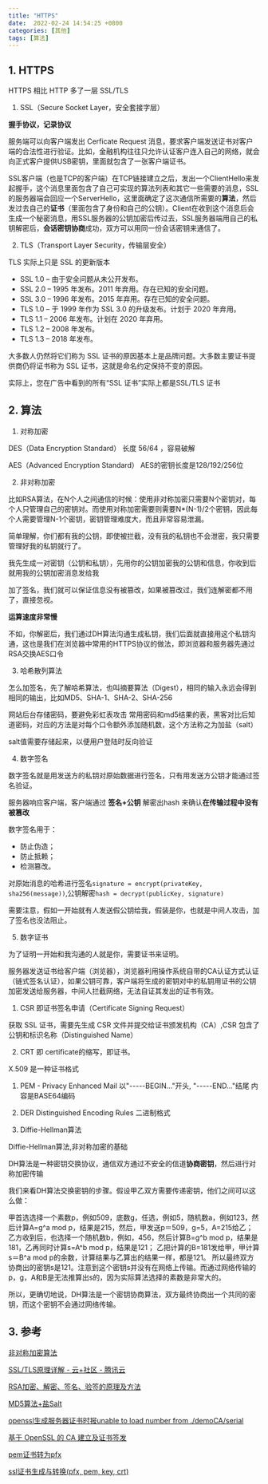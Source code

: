 ```yaml
---
title: "HTTPS"
date:  2022-02-24 14:54:25 +0800
categories: [其他]
tags: [算法]
---
```


## 1. HTTPS

HTTPS 相比 HTTP 多了一层 SSL/TLS

1. SSL（Secure Socket Layer，安全套接字层）

**握手协议，记录协议**

服务端可以向客户端发出 Cerficate Request 消息，要求客户端发送证书对客户端的合法性进行验证。比如，金融机构往往只允许认证客户连入自己的网络，就会向正式客户提供USB密钥，里面就包含了一张客户端证书。

SSL客户端（也是TCP的客户端）在TCP链接建立之后，发出一个ClientHello来发起握手，这个消息里面包含了自己可实现的算法列表和其它一些需要的消息，SSL的服务器端会回应一个ServerHello，这里面确定了这次通信所需要的**算法**，然后发过去自己的**证书**（里面包含了身份和自己的公钥）。Client在收到这个消息后会生成一个秘密消息，用SSL服务器的公钥加密后传过去，SSL服务器端用自己的私钥解密后，**会话密钥协商**成功，双方可以用同一份会话密钥来通信了。

2. TLS（Transport Layer Security，传输层安全）

TLS 实际上只是 SSL 的更新版本

- SSL 1.0 – 由于安全问题从未公开发布。
- SSL 2.0 – 1995 年发布。2011 年弃用。存在已知的安全问题。
- SSL 3.0 – 1996 年发布。2015 年弃用。存在已知的安全问题。
- TLS 1.0 – 于 1999 年作为 SSL 3.0 的升级发布。计划于 2020 年弃用。
- TLS 1.1 – 2006 年发布。计划在 2020 年弃用。
- TLS 1.2 – 2008 年发布。
- TLS 1.3 – 2018 年发布。

大多数人仍然将它们称为 SSL 证书的原因基本上是品牌问题。大多数主要证书提供商仍将证书称为 SSL 证书，这就是命名约定保持不变的原因。

实际上，您在广告中看到的所有“SSL 证书”实际上都是SSL/TLS 证书

## 2. 算法

1. 对称加密

DES（Data Encryption Standard） 长度 56/64 ，容易破解

AES（Advanced Encryption Standard） AES的密钥长度是128/192/256位

2. 非对称加密

比如RSA算法，在N个人之间通信的时候：使用非对称加密只需要N个密钥对，每个人只管理自己的密钥对。而使用对称加密需要则需要N*(N-1)/2个密钥，因此每个人需要管理N-1个密钥，密钥管理难度大，而且非常容易泄漏。

简单理解，你们都有我的公钥，即使被拦截，没有我的私钥也不会泄密，我只需要管理好我的私钥就行了。

我先生成一对密钥（公钥和私钥），先用你的公钥加密我的公钥和信息，你收到后就用我的公钥加密消息发给我

加了签名，我们就可以保证信息没有被篡改，如果被篡改过，我们连解密都不用了，直接忽视。

**运算速度非常慢**

不如，你解密后，我们通过DH算法沟通生成私钥，我们后面就直接用这个私钥沟通，这也是我们在浏览器中常用的HTTPS协议的做法，即浏览器和服务器先通过RSA交换AES口令

3. 哈希散列算法

怎么加签名，先了解哈希算法，也叫摘要算法（Digest），相同的输入永远会得到相同的输出，比如MD5、SHA-1、SHA-2、SHA-256

网站后台存储密码，要避免彩虹表攻击 常用密码和md5结果的表，黑客对比后知道密码，对应的方法是对每个口令额外添加随机数，这个方法称之为加盐（salt）

salt值需要存储起来，以便用户登陆时反向验证

4. 数字签名

数字签名就是用发送方的私钥对原始数据进行签名，只有用发送方公钥才能通过签名验证。

服务器响应客户端，客户端通过 **签名+公钥** 解密出hash 来确认**在传输过程中没有被篡改**

数字签名用于：

- 防止伪造；
- 防止抵赖；
- 检测篡改。

对原始消息的哈希进行签名`signature = encrypt(privateKey, sha256(message))`,公钥解密`hash = decrypt(publicKey, signature)`

需要注意，假如一开始就有人发送假公钥给我，假装是你，也就是中间人攻击，加了签名也没法阻止。

5. 数字证书

为了证明一开始和我沟通的人就是你，需要证书来证明。

服务器发送证书给客户端（浏览器），浏览器利用操作系统自带的CA认证方式认证（链式签名认证），如果公钥可靠，客户端将生成的密钥对中的私钥用证书的公钥加密发送给服务器，中间人拦截网络，无法自证其发出的证书有效。

1. CSR 即证书签名申请（Certificate Signing Request）

获取 SSL 证书，需要先生成 CSR 文件并提交给证书颁发机构（CA）,CSR 包含了公钥和标识名称（Distinguished Name）

2. CRT 即 certificate的缩写，即证书。

X.509 是一种证书格式

1. PEM - Privacy Enhanced Mail
以"-----BEGIN..."开头, "-----END..."结尾 内容是BASE64编码

2. DER Distinguished Encoding Rules
二进制格式


3. Diffie-Hellman算法

Diffie-Hellman算法,非对称加密的基础

DH算法是一种密钥交换协议，通信双方通过不安全的信道**协商密钥**，然后进行对称加密传输

我们来看DH算法交换密钥的步骤。假设甲乙双方需要传递密钥，他们之间可以这么做：

甲首选选择一个素数p，例如509，底数g，任选，例如5，随机数a，例如123，然后计算A=g^a mod p，结果是215，然后，甲发送p＝509，g=5，A=215给乙；
乙方收到后，也选择一个随机数b，例如，456，然后计算B=g^b mod p，结果是181，乙再同时计算s=A^b mod p，结果是121；
乙把计算的B=181发给甲，甲计算s＝B^a mod p的余数，计算结果与乙算出的结果一样，都是121。
所以最终双方协商出的密钥s是121。注意到这个密钥s并没有在网络上传输。而通过网络传输的p，g，A和B是无法推算出s的，因为实际算法选择的素数是非常大的。

所以，更确切地说，DH算法是一个密钥协商算法，双方最终协商出一个共同的密钥，而这个密钥不会通过网络传输。


## 3. 参考

[非对称加密算法](https://www.liaoxuefeng.com/wiki/1252599548343744/1304227873816610)

[SSL/TLS原理详解 - 云+社区 - 腾讯云](https://cloud.tencent.com/developer/article/1115445)

[RSA加密、解密、签名、验签的原理及方法](https://www.cnblogs.com/pcheng/p/9629621.html)

[MD5算法+盐Salt](https://www.cnblogs.com/myseries/p/11581170.html)

[openssl生成服务器证书时报unable to load number from ./demoCA/serial](https://www.its203.com/article/u012561176/114281506?2022-03-04)

[基于 OpenSSL 的 CA 建立及证书签发](https://www.cnblogs.com/dvking/archive/2010/01/09/2368719.html)

[pem证书转为pfx](https://stackoverflow.com/questions/39578401/how-do-i-convert-a-pem-to-pfx-file)

[ssl证书生成与转换(pfx, pem, key, crt)](https://www.cnblogs.com/sucretan2010/p/13216848.html)


